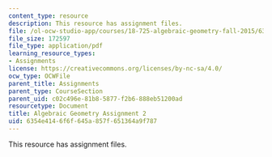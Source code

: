 ```yaml
---
content_type: resource
description: This resource has assignment files.
file: /ol-ocw-studio-app/courses/18-725-algebraic-geometry-fall-2015/6354e4146f6f645a857f651364a9f787_MIT18_725F15_hw2.pdf
file_size: 172597
file_type: application/pdf
learning_resource_types:
- Assignments
license: https://creativecommons.org/licenses/by-nc-sa/4.0/
ocw_type: OCWFile
parent_title: Assignments
parent_type: CourseSection
parent_uid: c02c496e-81b8-5877-f2b6-888eb51200ad
resourcetype: Document
title: Algebraic Geometry Assignment 2
uid: 6354e414-6f6f-645a-857f-651364a9f787
---
```

This resource has assignment files.